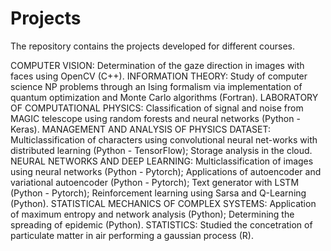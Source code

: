 # Projects

The repository contains the projects developed for different courses.

COMPUTER VISION: Determination of the gaze direction in images with faces using OpenCV (C++).
INFORMATION THEORY: Study of computer science NP problems through an Ising formalism via implementation of quantum optimization and Monte Carlo algorithms (Fortran).
LABORATORY OF COMPUTATIONAL PHYSICS: Classification of signal and noise from MAGIC telescope using random forests and neural networks (Python - Keras).
MANAGEMENT AND ANALYSIS OF PHYSICS DATASET: Multiclassification of characters using convolutional neural net-works with distributed learning (Python - TensorFlow);
                                            Storage analysis in the cloud.
NEURAL NETWORKS AND DEEP LEARNING: Multiclassification of images using neural networks (Python - Pytorch);
                                   Applications of autoencoder and variational autoencoder (Python - Pytorch);
                                   Text generator with LSTM (Python - Pytorch);
                                   Reinforcement learning using Sarsa and Q-Learning (Python).
STATISTICAL MECHANICS OF COMPLEX SYSTEMS: Application of maximum entropy and network analysis (Python); Determining the spreading of epidemic (Python).
STATISTICS: Studied the concetration of particulate matter in air performing a gaussian process (R).

